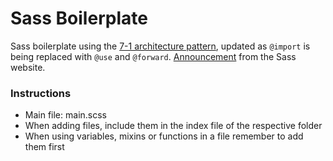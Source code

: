 # Sass Boilerplate

Sass boilerplate using the [7-1 architecture pattern](https://sass-guidelin.es/#architecture), updated as `@import` is being replaced with `@use` and `@forward`.
[Announcement](https://sass-lang.com/documentation/at-rules/import) from the Sass website.

### Instructions

- Main file: main.scss
- When adding files, include them in the index file of the respective folder
- When using variables, mixins or functions in a file remember to add them first

